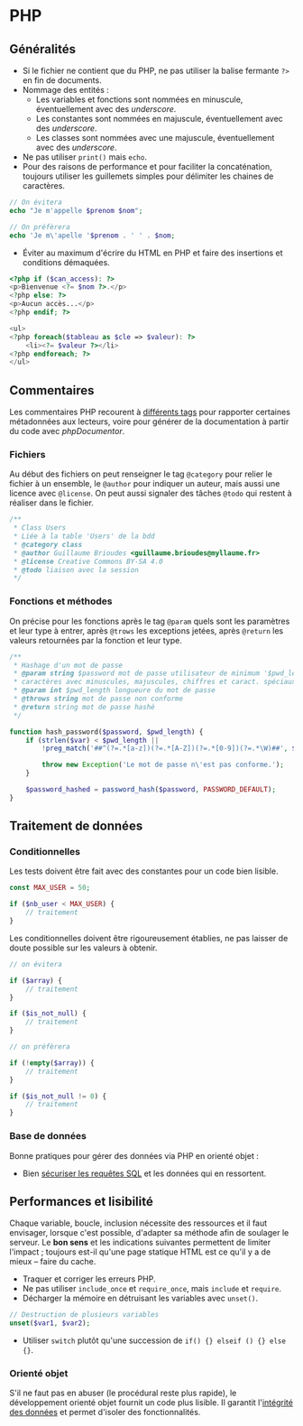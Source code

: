 # PHP

## Généralités

- Si le fichier ne contient que du PHP, ne pas utiliser la balise fermante `?>` en fin de documents.
- Nommage des entités :
    - Les variables et fonctions sont nommées en minuscule, éventuellement avec des *underscore*.
    - Les constantes sont nommées en majuscule, éventuellement avec des *underscore*.
    - Les classes sont nommées avec une majuscule, éventuellement avec des *underscore*.
- Ne pas utiliser ``print()`` mais ``echo``.
- Pour des raisons de performance et pour faciliter la concaténation, toujours utiliser les guillemets simples pour délimiter les chaines de caractères.

```php
// On évitera
echo "Je m'appelle $prenom $nom";

// On préfèrera
echo 'Je m\'apelle '$prenom . ' ' . $nom;
```

- Éviter au maximum d'écrire du HTML en PHP et faire des insertions et conditions démaquées.

```php
<?php if ($can_access): ?>
<p>Bienvenue <?= $nom ?>.</p>
<?php else: ?>
<p>Aucun accès...</p>
<?php endif; ?>

<ul>
<?php foreach($tableau as $cle => $valeur): ?>
	<li><?= $valeur ?></li>
<?php endforeach; ?>
</ul>
```

## Commentaires

Les commentaires PHP recourent à [différents tags](https://docs.phpdoc.org/latest/guides/docblocks.html##list-of-tags) pour rapporter certaines métadonnées aux lecteurs, voire pour générer de la documentation à partir du code avec *phpDocumentor*.

### Fichiers

Au début des fichiers on peut renseigner le tag `@category` pour relier le fichier à un ensemble, le `@author` pour indiquer un auteur, mais aussi une licence avec `@license`. On peut aussi signaler des tâches `@todo` qui restent à réaliser dans le fichier.

```php
/**
 * Class Users
 * Liée à la table 'Users' de la bdd
 * @category class
 * @author Guillaume Brioudes <guillaume.brioudes@myllaume.fr>
 * @license Creative Commons BY-SA 4.0
 * @todo liaison avec la session
 */
```

### Fonctions et méthodes

On précise pour les fonctions après le tag `@param` quels sont les paramètres et leur type à entrer, après `@trows` les exceptions jetées, après `@return` les valeurs retournées par la fonction et leur type.

```php
/**
 * Hashage d'un mot de passe
 * @param string $password mot de passe utilisateur de minimum '$pwd_length'
 * caractères avec minuscules, majuscules, chiffres et caract. spéciaux
 * @param int $pwd_length longueure du mot de passe
 * @throws string mot de passe non conforme
 * @return string mot de passe hashé
 */

function hash_password($password, $pwd_length) {
    if (strlen($var) < $pwd_length ||
        !preg_match('##^(?=.*[a-z])(?=.*[A-Z])(?=.*[0-9])(?=.*\W)##', $var)) {

        throw new Exception('Le mot de passe n\'est pas conforme.');
    }

    $password_hashed = password_hash($password, PASSWORD_DEFAULT);
}
```

## Traitement de données

### Conditionnelles

Les tests doivent être fait avec des constantes pour un code bien lisible.

```php
const MAX_USER = 50;

if ($nb_user < MAX_USER) {
    // traitement
}
```

Les conditionnelles doivent être rigoureusement établies, ne pas laisser de doute possible sur les valeurs à obtenir.

```php
// on évitera

if ($array) {
	// traitement
}

if ($is_not_null) {
	// traitement
}

// on préfèrera

if (!empty($array)) {
	// traitement
}

if ($is_not_null != 0) {
	// traitement
}
```

### Base de données

Bonne pratiques pour gérer des données via PHP  en orienté objet :

- Bien [sécuriser les requêtes SQL](?view=code&title=requete-SQL-securisees_php) et les données qui en ressortent.

## Performances et lisibilité

Chaque variable, boucle, inclusion nécessite des ressources et il faut envisager, lorsque c'est possible, d'adapter sa méthode afin de soulager le serveur. Le **bon sens** et les indications suivantes permettent de limiter l'impact ; toujours est-il qu'une page statique HTML est ce qu'il y a de mieux – faire du cache.

- Traquer et corriger les erreurs PHP.
- Ne pas utiliser ``include_once`` et ``require_once``, mais ``include`` et ``require``.
- Décharger la mémoire en détruisant les variables avec ``unset()``.

```php
// Destruction de plusieurs variables
unset($var1, $var2);
```

- Utiliser ``switch`` plutôt qu'une succession de ``if() {} elseif () {} else {}``.

### Orienté objet

S'il ne faut pas en abuser (le procédural reste plus rapide), le développement orienté objet fournit un code plus lisible. Il garantit l'[intégrité des données](?view=code&title=ascenseurs_php) et permet d'isoler des fonctionnalités.